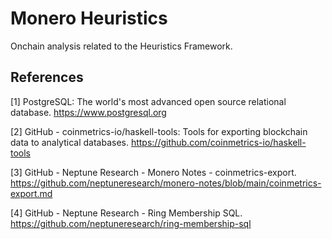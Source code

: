 # Monero Heuristics
Onchain analysis related to the Heuristics Framework.

## References
[1] PostgreSQL: The world's most advanced open source relational database. https://www.postgresql.org

[2] GitHub - coinmetrics-io/haskell-tools: Tools for exporting blockchain data to analytical databases. https://github.com/coinmetrics-io/haskell-tools

[3] GitHub - Neptune Research - Monero Notes - coinmetrics-export. https://github.com/neptuneresearch/monero-notes/blob/main/coinmetrics-export.md

[4] GitHub - Neptune Research - Ring Membership SQL. https://github.com/neptuneresearch/ring-membership-sql